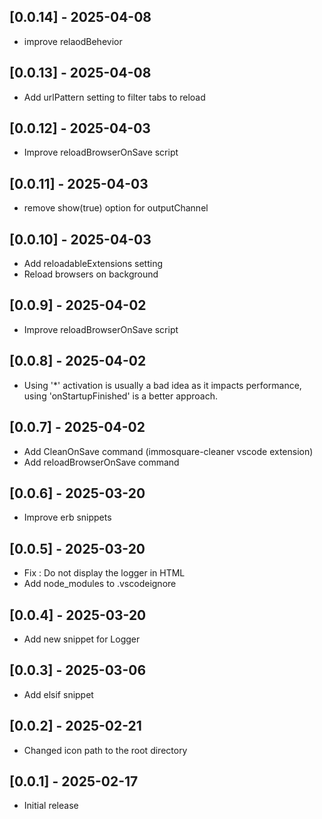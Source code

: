 ## [0.0.14] - 2025-04-08
- improve relaodBehevior

## [0.0.13] - 2025-04-08
- Add urlPattern setting to filter tabs to reload

## [0.0.12] - 2025-04-03
- Improve reloadBrowserOnSave script

## [0.0.11] - 2025-04-03
- remove show(true) option for outputChannel

## [0.0.10] - 2025-04-03
- Add reloadableExtensions setting
- Reload browsers on background

## [0.0.9] - 2025-04-02
- Improve reloadBrowserOnSave script

## [0.0.8] - 2025-04-02
 - Using '*' activation is usually a bad idea as it impacts performance, using 'onStartupFinished' is a better approach.

## [0.0.7] - 2025-04-02
- Add CleanOnSave command (immosquare-cleaner vscode extension)
- Add reloadBrowserOnSave command

## [0.0.6] - 2025-03-20
- Improve erb snippets

## [0.0.5] - 2025-03-20
- Fix : Do not display the logger in HTML
- Add node_modules to .vscodeignore

## [0.0.4] - 2025-03-20
- Add new snippet for Logger

## [0.0.3] - 2025-03-06
- Add elsif snippet

## [0.0.2] - 2025-02-21
- Changed icon path to the root directory

## [0.0.1] - 2025-02-17
- Initial release
